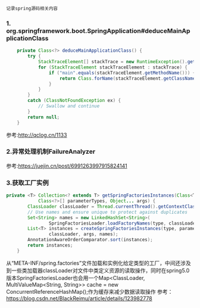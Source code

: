 	记录spring源码相关内容
### 1. org.springframework.boot.SpringApplication#deduceMainApplicationClass
```java
	private Class<?> deduceMainApplicationClass() {
		try {
			StackTraceElement[] stackTrace = new RuntimeException().getStackTrace();
			for (StackTraceElement stackTraceElement : stackTrace) {
				if ("main".equals(stackTraceElement.getMethodName())) {
					return Class.forName(stackTraceElement.getClassName());
				}
			}
		}
		catch (ClassNotFoundException ex) {
			// Swallow and continue
		}
		return null;
	}
```
参考:http://qclog.cn/1133

### 2.异常处理机制FailureAnalyzer
参考:https://juejin.cn/post/6991263997915824141

### 3.获取工厂实例
```java
private <T> Collection<? extends T> getSpringFactoriesInstances(Class<T> type,
			Class<?>[] parameterTypes, Object... args) {
		ClassLoader classLoader = Thread.currentThread().getContextClassLoader();
		// Use names and ensure unique to protect against duplicates
		Set<String> names = new LinkedHashSet<String>(
				SpringFactoriesLoader.loadFactoryNames(type, classLoader));
		List<T> instances = createSpringFactoriesInstances(type, parameterTypes,
				classLoader, args, names);
		AnnotationAwareOrderComparator.sort(instances);
		return instances;
	}
```
从“META-INF/spring.factories”文件加载和实例化给定类型的工厂，中间还涉及到一些类加载器classLoader对文件中类定义资源的读取操作，同时在spring5.0版本SpringFactoriesLoader也会用一个Map<ClassLoader, MultiValueMap<String, String>> cache = new ConcurrentReferenceHashMap();作为缓存来减少数据读取操作
参考：https://blog.csdn.net/BlackReimu/article/details/123982778
